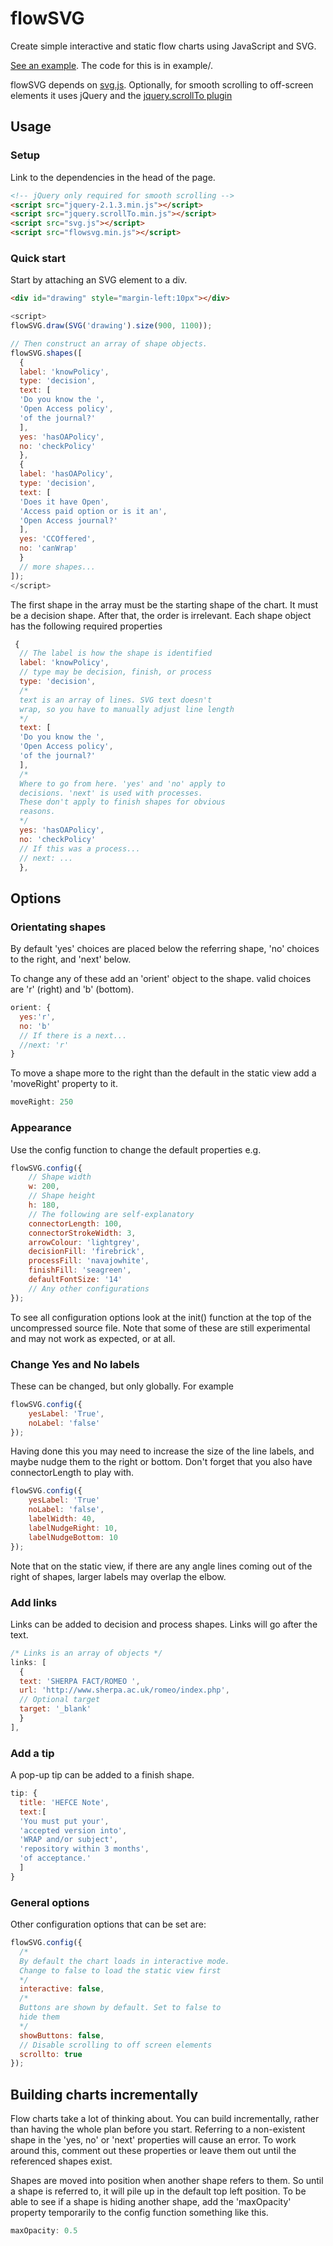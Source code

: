 # flowSVG
Create simple interactive and static flow charts using JavaScript and SVG. 

[See an example](http://rtalbot89.github.io/flow-svg/). The code for this is in example/.

flowSVG depends on [svg.js](http://svgjs.com/). Optionally, for smooth scrolling to off-screen elements it uses jQuery and 
the [jquery.scrollTo plugin](https://github.com/flesler/jquery.scrollTo)
## Usage
### Setup
Link to the dependencies in the head of the page.

```html
<!-- jQuery only required for smooth scrolling -->
<script src="jquery-2.1.3.min.js"></script>
<script src="jquery.scrollTo.min.js"></script>
<script src="svg.js"></script>
<script src="flowsvg.min.js"></script>
```
### Quick start
Start by attaching an SVG element to a div.

```html
<div id="drawing" style="margin-left:10px"></div>
```
```javascript
<script>
flowSVG.draw(SVG('drawing').size(900, 1100));

// Then construct an array of shape objects.
flowSVG.shapes([
  {
  label: 'knowPolicy',
  type: 'decision',
  text: [
  'Do you know the ',
  'Open Access policy',
  'of the journal?'
  ],
  yes: 'hasOAPolicy',
  no: 'checkPolicy'
  }, 
  {
  label: 'hasOAPolicy',
  type: 'decision',
  text: [
  'Does it have Open',
  'Access paid option or is it an',
  'Open Access journal?'
  ],
  yes: 'CCOffered',
  no: 'canWrap'
  }
  // more shapes...
]);
</script>
```
The first shape in the array must be the starting shape of the chart. It must be a decision shape. After that, the order is irrelevant.
Each shape object has the following required properties
```javascript
 {
  // The label is how the shape is identified
  label: 'knowPolicy',
  // type may be decision, finish, or process
  type: 'decision',
  /* 
  text is an array of lines. SVG text doesn't
  wrap, so you have to manually adjust line length
  */
  text: [
  'Do you know the ',
  'Open Access policy',
  'of the journal?'
  ],
  /* 
  Where to go from here. 'yes' and 'no' apply to
  decisions. 'next' is used with processes.
  These don't apply to finish shapes for obvious
  reasons.
  */
  yes: 'hasOAPolicy',
  no: 'checkPolicy'
  // If this was a process...
  // next: ...
  }, 
```
## Options
### Orientating shapes
By default 'yes' choices are placed below the referring shape, 'no' choices to the right, and 'next' below. 

To change any of these add an 'orient' object to the shape. valid choices are 'r' (right) and 'b' (bottom).
```javascript
orient: {
  yes:'r',
  no: 'b'
  // If there is a next...
  //next: 'r'
}
```
To move a shape more to the right than the default in the static view add a 'moveRight' property to it.
```javascript
moveRight: 250
```
### Appearance
Use the config function to change the default properties e.g.
```javascript
flowSVG.config({
    // Shape width
    w: 200,
    // Shape height
    h: 180,
    // The following are self-explanatory
    connectorLength: 100,
    connectorStrokeWidth: 3,
    arrowColour: 'lightgrey',
    decisionFill: 'firebrick',
    processFill: 'navajowhite',
    finishFill: 'seagreen',
    defaultFontSize: '14'
    // Any other configurations
});
```
To see all configuration options look at the init() function at the top of the uncompressed source file. Note that some of these are still experimental and may not work as expected, or at all.

### Change Yes and No labels
These can be changed, but only globally. For example
```javascript
flowSVG.config({
    yesLabel: 'True',
    noLabel: 'false'
});
```
Having done this you may need to increase the size of the line labels, and maybe nudge them to the right or bottom. 
Don't forget that you also have connectorLength to play with.
```javascript
flowSVG.config({
    yesLabel: 'True'
    noLabel: 'false',
    labelWidth: 40,
    labelNudgeRight: 10,
    labelNudgeBottom: 10
});
```
Note that on the static view, if there are any angle lines coming out of the right of shapes, larger labels may
overlap the elbow.

### Add links
Links can be added to decision and process shapes. Links will go after the text.
```javascript
/* Links is an array of objects */
links: [
  {
  text: 'SHERPA FACT/ROMEO ', 
  url: 'http://www.sherpa.ac.uk/romeo/index.php',
  // Optional target
  target: '_blank'
  }
],
```

### Add a tip
A pop-up tip can be added to a finish shape.
```javascript
tip: {
  title: 'HEFCE Note',
  text:[
  'You must put your',
  'accepted version into',
  'WRAP and/or subject',
  'repository within 3 months',
  'of acceptance.'
  ]
}
```

### General options
Other configuration options that can be set are:
```javascript
flowSVG.config({
  /*
  By default the chart loads in interactive mode.
  Change to false to load the static view first
  */
  interactive: false,
  /* 
  Buttons are shown by default. Set to false to
  hide them
  */
  showButtons: false,
  // Disable scrolling to off screen elements
  scrollto: true
});
```
## Building charts incrementally
Flow charts take a lot of thinking about. You can build incrementally, rather than having the whole plan before you start. Referring to a non-existent shape in the 'yes, no' or 'next' properties will cause an error. To work around this, comment out these properties or leave them out until the referenced shapes exist. 

Shapes are moved into position when another shape refers to them. So until a shape is referred to, it will pile up in the default top left position. To be able to see if a shape is hiding another shape, add the 'maxOpacity' property temporarily to the config function something like this.
```javascript
maxOpacity: 0.5
```








